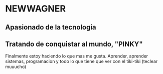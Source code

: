 # NEWWAGNER

## Apasionado de la tecnologia
## Tratando de conquistar al mundo, "PINKY"

Finalmente estoy haciendo lo que mas me gusta. Aprender, aprender sistemas, programacion y todo lo que tiene que ver con el tiki-tiki (teclear muuucho)
